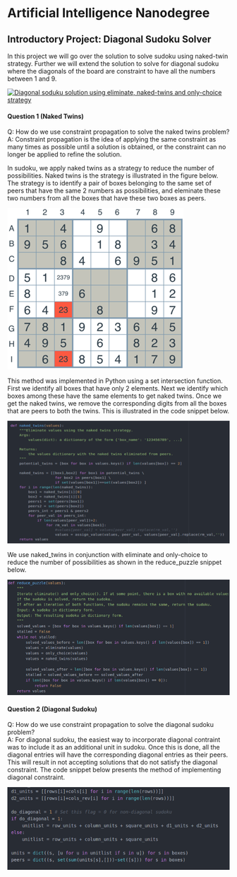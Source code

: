 
# Artificial Intelligence Nanodegree
## Introductory Project: Diagonal Sudoku Solver



In this project we will go over the solution to solve sudoku using naked-twin strategy. Further we will extend the solution to solve for diagonal sudoku where the diagonals of the board are constraint to have all the numbers between 1 and 9.

[![Diagonal soduku solution using eliminate, naked-twins and only-choice strategy](https://img.youtube.com/vi/yydvSjBucgc/0.jpg)](https://www.youtube.com/watch?v=yydvSjBucgc)

#### Question 1 (Naked Twins)
Q: How do we use constraint propagation to solve the naked twins problem?  
A: Constraint propagation is the idea of applying the same constraint as many times as possible until a solution is obtained, or the constraint can no longer be applied to refine the solution.

In sudoku, we apply naked twins as a strategy to reduce the number of possibilities. Naked twins is the strategy is illustrated in the figure below. The strategy is to identify a pair of boxes belonging to the same set of peers that have the same 2 numbers as possibilities, and eleminate these two numbers from all the boxes that have these two boxes as peers.

<img src='images/naked-twins.png'>

This method was implemented in Python using a set intersection function. First we identify all boxes that have only 2 elements. Next we identify which boxes among these have the same elements to get naked twins. Once we get the naked twins, we remove the corresponding digits from all the boxes that are peers to both the twins. This is illustrated in the code snippet below.

<img src='images/naked_twins.png'>

We use naked_twins in conjunction with eliminate and only-choice to reduce the number of possibilities as shown in the reduce_puzzle snippet below.



<img src='images/reduce_puzzle.png'>


#### Question 2 (Diagonal Sudoku)
Q: How do we use constraint propagation to solve the diagonal sudoku problem?  
A: For diagonal sudoku, the easiest way to incorporate diagonal contraint was to include it as an additional unit in sudoku. Once this is done, all the diagonal entries will have the corresponding diagonal entries as their peers. This will result in not accepting solutions that do not satisfy the diagonal constraint. The code snippet below presents the method of implementing diagonal constraint.


<img src='images/diagonal.png'>
